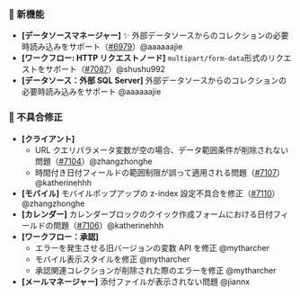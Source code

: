 ### 🎉 新機能

* **[データソースマネージャー]** ✨ 外部データソースからのコレクションの必要時読み込みをサポート（[#6979](https://github.com/nocobase/nocobase/pull/6979)）@aaaaaajie
* **[ワークフロー: HTTP リクエストノード]** `multipart/form-data`形式のリクエストをサポート（[#7087](https://github.com/nocobase/nocobase/pull/7087)）@shushu992
* **[データソース：外部 SQL Server]** 外部データソースからのコレクションの必要時読み込みをサポート @aaaaaajie

### 🐛 不具合修正

* **[クライアント]**
  * URL クエリパラメータ変数が空の場合、データ範囲条件が削除されない問題（[#7104](https://github.com/nocobase/nocobase/pull/7104)）@zhangzhonghe
  * 時間付き日付フィールドの範囲制限が誤って適用される問題（[#7107](https://github.com/nocobase/nocobase/pull/7107)）@katherinehhh
* **[モバイル]** モバイルポップアップの z-index 設定不具合を修正（[#7110](https://github.com/nocobase/nocobase/pull/7110)）@zhangzhonghe
* **[カレンダー]** カレンダーブロックのクイック作成フォームにおける日付フィールドの問題（[#7106](https://github.com/nocobase/nocobase/pull/7106)）@katherinehhh
* **[ワークフロー：承認]**
  * エラーを発生させる旧バージョンの変数 API を修正 @mytharcher
  * モバイル表示スタイルを修正 @mytharcher
  * 承認関連コレクションが削除された際のエラーを修正 @mytharcher
* **[メールマネージャー]** 添付ファイルが表示されない問題 @jiannx
